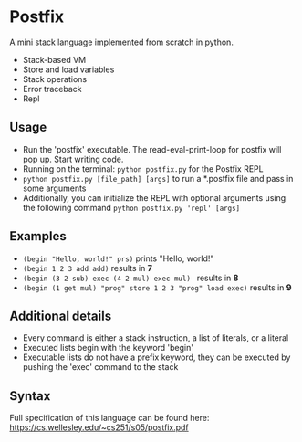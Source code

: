 # Postfix
A mini stack language implemented from scratch in python.
* Stack-based VM
* Store and load variables
* Stack operations
* Error traceback
* Repl

## Usage
* Run the 'postfix' executable. The read-eval-print-loop for postfix will pop up. Start writing code.
* Running on the terminal: ``` python postfix.py ``` for the Postfix REPL
* ``` python postfix.py [file_path] [args] ``` to run a *.postfix file and pass in some arguments
* Additionally, you can initialize the REPL with optional arguments using the following command ``` python postfix.py 'repl' [args] ```

## Examples
* ``` (begin "Hello, world!" prs) ``` prints "Hello, world!"
* ``` (begin 1 2 3 add add) ``` results in __7__
* ``` (begin (3 2 sub) exec (4 2 mul) exec mul)  ``` results in __8__
* ``` (begin (1 get mul) "prog" store 1 2 3 "prog" load exec) ``` results in __9__

## Additional details
* Every command is either a stack instruction, a list of literals, or a literal
* Executed lists begin with the keyword 'begin'
* Executable lists do not have a prefix keyword, they can be executed by pushing the 'exec' command to the stack

## Syntax
Full specification of this language can be found here: https://cs.wellesley.edu/~cs251/s05/postfix.pdf
